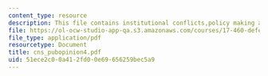 ```yaml
---
content_type: resource
description: This file contains institutional conflicts,policy making and peace movement.
file: https://ol-ocw-studio-app-qa.s3.amazonaws.com/courses/17-460-defense-politics-spring-2006/51ece2c00a412fd00e69656259bec5a9_cns_pubopinion4.pdf
file_type: application/pdf
resourcetype: Document
title: cns_pubopinion4.pdf
uid: 51ece2c0-0a41-2fd0-0e69-656259bec5a9
---
```

